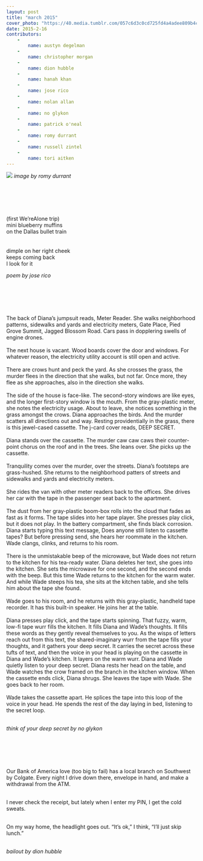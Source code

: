 ```yaml
---
layout: post
title: "march 2015"
cover_photo: "https://40.media.tumblr.com/057c6d3c0cd725fd4a4adee809b4cb04/tumblr_nlu3j4zjV31u0e83lo1_1280.jpg"
date: 2015-2-16
contributors:
    -
        name: austyn degelman
    -
        name: christopher morgan 
    -
        name: dion hubble 
    -
        name: hanah khan 
    -
        name: jose rico
    -
        name: nolan allan 
    -
        name: no glykon
    -
        name: patrick o'neal 
    -
        name: romy durrant 
    -
        name: russell zintel 
    -
        name: tori aitken
---
```


![](https://40.media.tumblr.com/3b4d2c1a5b40f2e312db13e7e324e2b7/tumblr_nlu3ioTK9G1u0e83lo2_1280.jpg)
*image by romy durrant*

<br><br><br><br>

(first We’reAlone trip)</br>
mini blueberry muffins</br>
on the Dallas bullet train</br>
</br></br>
dimple on her right cheek</br>
keeps coming back</br>
I look for it</br>

*poem by jose rico*

<br><br><br><br>

The back of Diana’s jumpsuit reads, Meter Reader. She walks neighborhood patterns, sidewalks and yards and electricity meters, Gate Place, Pied Grove Summit, Jagged Blossom Road. Cars pass in dopplering swells of engine drones.<br><br> 
The next house is vacant. Wood boards cover the door and windows. For whatever reason, the electricity utility account is still open and active.<br><br> 
There are crows hunt and peck the yard. As she crosses the grass, the murder flees in the direction that she walks, but not far. Once more, they flee as she approaches, also in the direction she walks.<br><br>
The side of the house is face-like. The second-story windows are like eyes, and the longer first-story window is the mouth. From the gray-plastic meter, she notes the electricity usage. About to leave, she notices something in the grass amongst the crows. Diana approaches the birds. And the murder scatters all directions out and way. Resting providentially in the grass, there is this jewel-cased cassette. The j-card cover reads, DEEP SECRET.<br><br> 
Diana stands over the cassette. The murder caw caw caws their counter-point chorus on the roof and in the trees. She leans over. She picks up the cassette.<br><br> 
Tranquility comes over the murder, over the streets. Diana’s footsteps are grass-hushed. She returns to the neighborhood patters of streets and sidewalks and yards and electricity meters.<br><br>
She rides the van with other meter readers back to the offices. She drives her car with the tape in the passenger seat back to the apartment.<br><br>
The dust from her gray-plastic boom-box rolls into the cloud that fades as fast as it forms. The tape slides into her tape player. She presses play click, but it does not play. In the battery compartment, she finds black corrosion. Diana starts typing this text message, Does anyone still listen to cassette tapes? But before pressing send, she hears her roommate in the kitchen. Wade clangs, clinks, and returns to his room.<br><br> 
There is the unmistakable beep of the microwave, but Wade does not return to the kitchen for his tea-ready water. 
Diana deletes her text, she goes into the kitchen. She sets the microwave for one second, and the second ends with the beep. But this time Wade returns to the kitchen for the warm water. And while Wade steeps his tea, she sits at the kitchen table, and she tells him about the tape she found.<br><br>
Wade goes to his room, and he returns with this gray-plastic, handheld tape recorder. It has this built-in speaker. He joins her at the table.<br><br>
Diana presses play click, and the tape starts spinning. That fuzzy, warm, low-fi tape wurr fills the kitchen. It fills Diana and Wade’s thoughts. It fills these words as they gently reveal themselves to you. As the wisps of letters reach out from this text, the shared-imaginary wurr from the tape fills your thoughts, and it gathers your deep secret. It carries the secret across these tufts of text, and then the voice in your head is playing on the cassette in Diana and Wade’s kitchen. It layers on the warm wurr. Diana and Wade quietly listen to your deep secret. Diana rests her head on the table, and Wade watches the crow framed on the branch in the kitchen window. 
When the cassette ends click, Diana shrugs. She leaves the tape with Wade. She goes back to her room.<br><br> 
Wade takes the cassette apart. He splices the tape into this loop of the voice in your head. He spends the rest of the day laying in bed, listening to the secret loop.<br><br>

*think of your deep secret by no glykon*

<br><br><br><br>

Our Bank of America love (too big to fail) has a local branch on Southwest by Colgate. Every night I drive down there, envelope in hand, and make a withdrawal from the ATM.<br><br>

I never check the receipt, but lately when I enter my PIN, I get the cold sweats.<br><br>

On my way home, the headlight goes out. “It’s ok,” I think, “I’ll just skip lunch.”<br><br>

*bailout by dion hubble*

<br><br><br><br>